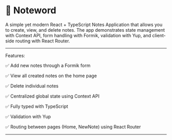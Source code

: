 # 📝 Noteword

A simple yet modern React + TypeScript Notes Application that allows you to create, view, and delete notes.
The app demonstrates state management with Context API, form handling with Formik, validation with Yup, and client-side routing with React Router.

---

Features:

✅ Add new notes through a Formik form

✅ View all created notes on the home page

✅ Delete individual notes

✅ Centralized global state using Context API

✅ Fully typed with TypeScript

✅ Validation with Yup

✅ Routing between pages (Home, NewNote) using React Router


---
